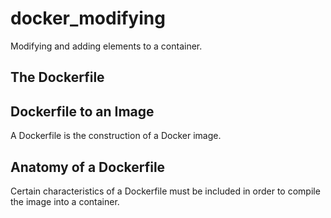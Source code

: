 # docker_modifying

Modifying and adding elements to a container.

## The Dockerfile



## Dockerfile to an Image

A Dockerfile is the construction of a Docker image.

## Anatomy of a Dockerfile

Certain characteristics of a Dockerfile must be included in order to compile the image into a container. 


